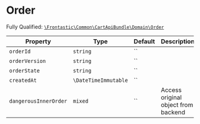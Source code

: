 #  Order

Fully Qualified: [`\Frontastic\Common\CartApiBundle\Domain\Order`](../../../../src/php/CartApiBundle/Domain/Order.php)



Property|Type|Default|Description
--------|----|-------|-----------
`orderId`|`string`|``|
`orderVersion`|`string`|``|
`orderState`|`string`|``|
`createdAt`|`\DateTimeImmutable`|``|
`dangerousInnerOrder`|`mixed`|``|Access original object from backend

